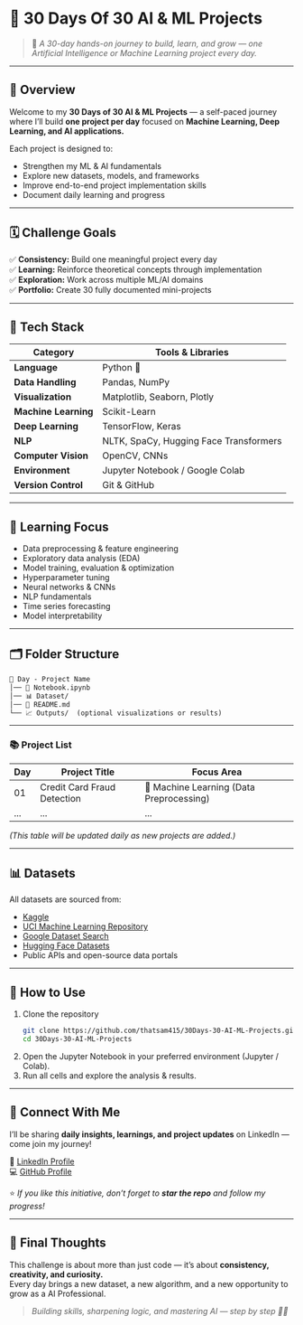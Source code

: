 # 🚀 30 Days Of 30 AI & ML Projects  

> 🎯 *A 30-day hands-on journey to build, learn, and grow — one Artificial Intelligence or Machine Learning project every day.*

---

## 🌟 Overview  

Welcome to my **30 Days of 30 AI & ML Projects** — a self-paced journey where I’ll build **one project per day** focused on **Machine Learning, Deep Learning, and AI applications.**  

Each project is designed to:  
- Strengthen my ML & AI fundamentals  
- Explore new datasets, models, and frameworks  
- Improve end-to-end project implementation skills  
- Document daily learning and progress  

---

## 🗓️ Challenge Goals  

✅ **Consistency:** Build one meaningful project every day  
✅ **Learning:** Reinforce theoretical concepts through implementation  
✅ **Exploration:** Work across multiple ML/AI domains  
✅ **Portfolio:** Create 30 fully documented mini-projects  

---

## 🧩 Tech Stack  

| Category | Tools & Libraries |
|-----------|------------------|
| **Language** | Python 🐍 |
| **Data Handling** | Pandas, NumPy |
| **Visualization** | Matplotlib, Seaborn, Plotly |
| **Machine Learning** | Scikit-Learn |
| **Deep Learning** | TensorFlow, Keras |
| **NLP** | NLTK, SpaCy, Hugging Face Transformers |
| **Computer Vision** | OpenCV, CNNs |
| **Environment** | Jupyter Notebook / Google Colab |
| **Version Control** | Git & GitHub |

---

## 🧠 Learning Focus  

- Data preprocessing & feature engineering  
- Exploratory data analysis (EDA)  
- Model training, evaluation & optimization  
- Hyperparameter tuning  
- Neural networks & CNNs  
- NLP fundamentals  
- Time series forecasting  
- Model interpretability  

---

## 🗂️ Folder Structure  

```markdown
📁 Day - Project Name  
│── 📄 Notebook.ipynb  
│── 📊 Dataset/  
│── 📝 README.md   
└── 📈 Outputs/  (optional visualizations or results)  
```

---

### 📚 Project List  

| Day | Project Title | Focus Area |
|-----|----------------|-------------|
| 01 | Credit Card Fraud Detection | 🧮 Machine Learning (Data Preprocessing) |
| ... | ... | ... |

*(This table will be updated daily as new projects are added.)*

---

## 📊 Datasets  

All datasets are sourced from:  
- [Kaggle](https://www.kaggle.com/datasets)  
- [UCI Machine Learning Repository](https://archive.ics.uci.edu/ml/index.php)  
- [Google Dataset Search](https://datasetsearch.research.google.com/)  
- [Hugging Face Datasets](https://huggingface.co/datasets)  
- Public APIs and open-source data portals  

---

## 🚀 How to Use  

1. Clone the repository  
   ```bash
   git clone https://github.com/thatsam415/30Days-30-AI-ML-Projects.git
   cd 30Days-30-AI-ML-Projects
   ```
2. Open the Jupyter Notebook in your preferred environment (Jupyter / Colab).  
3. Run all cells and explore the analysis & results.  

---

## 💬 Connect With Me  

I’ll be sharing **daily insights, learnings, and project updates** on LinkedIn — come join my journey!  

🔗 [LinkedIn Profile](https://linkedin.com/in/that-sam)  
💻 [GitHub Profile](https://github.com/thatsam415)  

⭐ *If you like this initiative, don’t forget to **star the repo** and follow my progress!*  

---

## 🧭 Final Thoughts  

This challenge is about more than just code — it’s about **consistency, creativity, and curiosity.**  
Every day brings a new dataset, a new algorithm, and a new opportunity to grow as a AI Professional.  

> *Building skills, sharpening logic, and mastering AI — step by step 💪🚀* 
